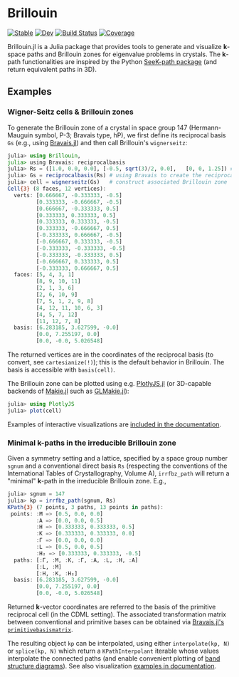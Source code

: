 # Brillouin

[![Stable](https://img.shields.io/badge/docs-stable-blue.svg)](https://thchr.github.io/Brillouin.jl/stable)
[![Dev](https://img.shields.io/badge/docs-dev-blue.svg)](https://thchr.github.io/Brillouin.jl/dev)
[![Build Status](https://github.com/thchr/Brillouin.jl/workflows/CI/badge.svg)](https://github.com/thchr/Brillouin.jl/actions)
[![Coverage](https://codecov.io/gh/thchr/Brillouin.jl/branch/master/graph/badge.svg)](https://codecov.io/gh/thchr/Brillouin.jl)


Brillouin.jl is a Julia package that provides tools to generate and visualize **k**-space paths and Brillouin zones for eigenvalue problems in crystals.
The **k**-path functionalities are inspired by the Python [SeeK-path package](https://github.com/giovannipizzi/seekpath) (and return equivalent paths in 3D).

## Examples

### Wigner-Seitz cells & Brillouin zones

To generate the Brillouin zone of a crystal in space group 147 (Hermann-Mauguin symbol, P-3; Bravais type, hP), we first define its reciprocal basis `Gs` (e.g., using [Bravais.jl](https://github.com/thchr/Crystalline.jl)) and then call Brillouin's `wignerseitz`:
```jl
julia> using Brillouin, 
julia> using Bravais: reciprocalbasis
julia> Rs = ([1.0, 0.0, 0.0], [-0.5, sqrt(3)/2, 0.0],   [0, 0, 1.25]) # direct basis for space group 147
julia> Gs = reciprocalbasis(Rs) # using Bravais to create the reciprocal basis
julia> cell = wignerseitz(Gs)   # construct associated Brillouin zone
Cell{3} (8 faces, 12 vertices):
  verts: [0.666667, -0.333333, -0.5]
         [0.333333, -0.666667, -0.5]
         [0.666667, -0.333333, 0.5]
         [0.333333, 0.333333, 0.5]
         [0.333333, 0.333333, -0.5]
         [0.333333, -0.666667, 0.5]
         [-0.333333, 0.666667, -0.5]
         [-0.666667, 0.333333, -0.5]
         [-0.333333, -0.333333, -0.5]
         [-0.333333, -0.333333, 0.5]
         [-0.666667, 0.333333, 0.5]
         [-0.333333, 0.666667, 0.5]
  faces: [5, 4, 3, 1]
         [8, 9, 10, 11]
         [2, 1, 3, 6]
         [2, 6, 10, 9]
         [7, 5, 1, 2, 9, 8]
         [4, 12, 11, 10, 6, 3]
         [4, 5, 7, 12]
         [11, 12, 7, 8]
  basis: [6.283185, 3.627599, -0.0]
         [0.0, 7.255197, 0.0]
         [0.0, -0.0, 5.026548]
```
The returned vertices are in the coordinates of the reciprocal basis (to convert, see `cartesianize(!)`); this is the default behavior in Brillouin. The basis is accessible with `basis(cell)`.

The Brillouin zone can be plotted using e.g. [PlotlyJS.jl](https://github.com/JuliaPlots/PlotlyJS.jl) (or 3D-capable backends of [Makie.jl](https://github.com/JuliaPlots/Makie.jl) such as [GLMakie.jl](https://github.com/JuliaPlots/GLMakie.jl)):
```jl
julia> using PlotlyJS
julia> plot(cell)
```
Examples of interactive visualizations are [included in the documentation](https://thchr.github.io/Brillouin.jl/stable/wignerseitz/).

### Minimal **k**-paths in the irreducible Brillouin zone

Given a symmetry setting and a lattice, specified by a space group number `sgnum` and a conventional direct basis `Rs` (respecting the conventions of the International Tables of Crystallography, Volume A), `irrfbz_path` will return a "minimal" **k**-path in the irreducible Brillouin zone. E.g.,
```jl
julia> sgnum = 147
julia> kp = irrfbz_path(sgnum, Rs)
KPath{3} (7 points, 3 paths, 13 points in paths):
 points: :M => [0.5, 0.0, 0.0]
         :A => [0.0, 0.0, 0.5]
         :H => [0.333333, 0.333333, 0.5]
         :K => [0.333333, 0.333333, 0.0]
         :Γ => [0.0, 0.0, 0.0]
         :L => [0.5, 0.0, 0.5]
         :H₂ => [0.333333, 0.333333, -0.5]
  paths: [:Γ, :M, :K, :Γ, :A, :L, :H, :A]
         [:L, :M]
         [:H, :K, :H₂]
  basis: [6.283185, 3.627599, -0.0]
         [0.0, 7.255197, 0.0]
         [0.0, -0.0, 5.026548]
```
Returned **k**-vector coordinates are referred to the basis of the primitive reciprocal cell (in the CDML setting). The associated transformation matrix between conventional and primitive bases can be obtained via [Bravais.jl's `primitivebasismatrix`](https://thchr.github.io/Crystalline.jl/stable/bravais/#Bravais.primitivebasismatrix).

The resulting object `kp` can be interpolated, using either `interpolate(kp, N)` or `splice(kp, N)` which return a `KPathInterpolant` iterable whose values interpolate the connected paths (and enable convenient plotting of [band structure diagrams](https://thchr.github.io/Brillouin.jl/stable/kpaths/#Band-structure)). 
See also visualization [examples in documentation](https://thchr.github.io/Brillouin.jl/stable/kpaths/).

